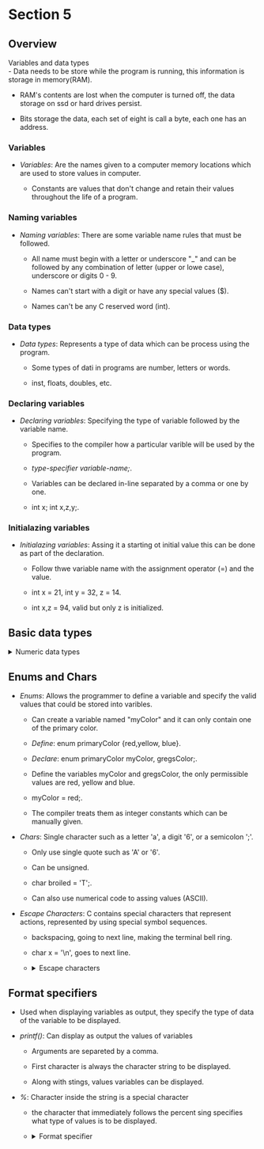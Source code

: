 # Section 5

## Overview

<summary>Variables and data types</summary>
- Data needs to be store while the program is running, this information is 
  storage in memory(RAM).

- RAM's contents are lost when the computer is turned off, the data storage 
  on ssd or hard drives persist.

- Bits storage the data, each set of eight is call a byte, each one has an 
  address.


### Variables

- *Variables*: Are the names given to a computer memory locations which are 
  used to store values in computer.

    - Constants are values that don't change and retain their values throughout 
    the life of a program.


### Naming variables
- *Naming variables*: There are some variable name rules that must be followed.

    - All name must begin with a letter or underscore "_" and can be followed by
    any combination of letter (upper or lowe case), underscore or digits 0 - 9.

    - Names can't start with a digit or have any special values ($).

    - Names can't be any C reserved word (int). 

### Data types
- *Data types*: Represents a type of data which can be process using the program.

    - Some types of dati in programs are number, letters or words.

    - inst, floats, doubles, etc.

### Declaring variables
- *Declaring variables*: Specifying the type of variable followed by the variable
  name.

    - Specifies to the compiler how a particular varible will be used by the 
    program.

    - *type-specifier variable-name;*.

    - Variables can be declared in-line separated by a comma or one by one. 

    - int x; int x,z,y;.

### Initialazing variables
- *Initialazing variables*: Assing it a starting ot initial value this can be done
  as part of the declaration.

    - Follow thwe variable name with the assignment operator (=) and the value.

    - int x = 21, int y = 32, z = 14.

    - int x,z = 94, valid but only z is initialized.
</details>

## Basic data types

<details>
<summary>Numeric data types</summary>

### Int
- *int*: Containt integral values only (values that dont containt decimal).
  
    - A minus sign precedint indicates that the value is negative.

    - Can be positive, negative or zero.

    - Can be expressed in hexadecimal (base 16) notation.

    - No embedded spaces are permitted between numbers.

    - Values larger than 999 cannot be expressed ussing commas.

### Float
- *float*: Store floating-point numbers (values that containt decimal places).

    - Can storage negative values such as -.0001.

    - Can also be expressed in scientific notation.

### Double
- *double*: Same as type float, only with roughly twice the precision.

    - Used whenever the range provided by a float variable is not suficient.

    - Can store twice as many significant digits.

    - Most computer represent double values using 64 bits.

    - All floating points constants are taken as double values by the compiler.

    - To explicitly express a float constant use an f at the end of it.

### Keywoords
- C offers three adjectives keywoords to modify the basic integer, doubles, float.

    - *Short*: Uses less storage than an int, saving space when space is limited.

    - *Long*: Use more storage thatn int, this enabling to express larger numbers.

    - *Unsign*: A int that have nonnegative values.  

### Bool
- *_Bool/bool*: Store just the value 0 or 1.

    - Indicate binary choises.

    - *0*: False value.

    - *1*: Indicates a true value.

- The difference between the types is in the amount of memory they occupy and 
  the range of the values.

    - The amount of storage that is allocated to store a particular type of data.

    - Depends on the computer is beeing run.

    - An int might take up 32 bits on one computer, or perhaps it might be store
    in 64.
</details>

## Enums and Chars

- *Enums*: Allows the programmer to define a variable and specify the valid values
  that could be stored into varibles.

    - Can create a variable named "myColor" and it can only contain one of the 
    primary color.

    - *Define*: enum primaryColor {red,yellow, blue}. 

    - *Declare*: enum primaryColor myColor, gregsColor;.

    - Define the variables myColor and gregsColor, the only permissible values are
    red, yellow and blue.

    - myColor = red;.

    - The compiler treats them as integer constants which can be manually given.

- *Chars*: Single character such as a letter 'a', a digit '6', or a semicolon ';'.

    - Only use single quote such as 'A' or '6'.

    - Can be unsigned.

    - char broiled = 'T';.

    - Can also use numerical code to assing values (ASCII).

- *Escape Characters*: C contains special characters that represent actions, 
  represented by using special symbol sequences.

    - backspacing, going to next line, making the terminal bell ring.

    - char x = '\n', goes to next line.

    - <details>
      <summary>Escape characters</summary>

      - *\a*: Alert (ANSI C).

      - *\b*: Backspace.

      - *\f*: Form feed.

      - *\n*: Newline.

      - *\r*: Carriage return.

      - *\t*: Horizontal tab.

      - *\v*: Vertical tab.

      - *\\*: Backlash( \ ).

      - \'*: Single quote( ' ).

      - *\"*: Double quote( " ).

      - *\?*: Question mark ( ? ).

      - *0oo*: Octal value (o represents an octal digit).

      - *xhh*: Hexadecimal value(h represents a hexadecimal digit).
      </details>

## Format specifiers

- Used when displaying variables as output, they specify the type of data of the
  variable to be displayed.

- *printf()*: Can display as output the values of variables

    - Arguments are separeted by a comma.
    
    - First character is always the character string to be displayed. 
    
    - Along with stings, values variables can be displayed.

- *%*: Character inside the string is a special character

    - the character that immediately follows the percent sing specifies
    what type of values is to be displayed.

    - <details>
      <summary>Format specifier</summary>

        | Type | Constant Examples | printf chars |
        | --- | --- | --- |
        | char | 'a', 'n' | %c |
        | --- | --- | --- |
        | _Bool | 0, 1 | %i, %u |
        | --- | --- | --- |
        | short int | - | %hi, %hx, %ho |
        | --- | --- | --- |
        | unsigned short int | - | %hu, %hx, %ho |
        | --- | --- | --- |
        | int | 12, -97, OxFFE0 | %i, %x, %o |
        | --- | --- | --- |
        | unsigned int | 12u, 100u, 0XFFU | %u, %x, %o |
        | --- | --- | --- |
        | long int | 12L, -2001, 0xffffL | %li, %lx, %lo |
        | --- | --- | --- |
        | unsigned long int | 12UL, 100ul, 0xffeeUL | %lu, %lx, %lo |
        | --- | --- | --- |
        | long long int | 0xe5e5e5e5LL, 500ll | %lli, %llx, %llo |
        | --- | --- | --- |
        | unsigned long long int | 12ull, 0xffeeULL | %llu, %llx, %llo |
        | --- | --- | --- |
        | float | 12.35f, 3.1e-5f, 0x1.5p10, 0x1P-1| %f, %e, %g, %a |
        | --- | --- | --- |
        | double | 12.34, 3.1e-5f, 0x.1p3 | %f, %e, %g, %a |
        | --- | --- | --- |
        | long double | 12.341, 3.1e-5l | %Lf, %Le, %Lg |
      </details>
